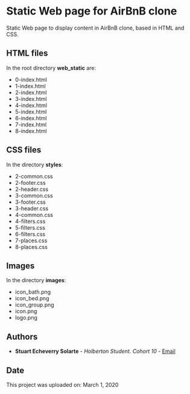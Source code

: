 # Static Web page for AirBnB clone

Static Web page to display content in AirBnB clone, based in HTML and CSS.

## HTML files

In the root directory **web_static** are:
* 0-index.html
* 1-index.html
* 2-index.html
* 3-index.html
* 4-index.html
* 5-index.html
* 6-index.html
* 7-index.html
* 8-index.html

## CSS files

In the directory **styles**:

* 2-common.css
* 2-footer.css
* 2-header.css
* 3-common.css
* 3-footer.css
* 3-header.css
* 4-common.css
* 4-filters.css
* 5-filters.css
* 6-filters.css
* 7-places.css
* 8-places.css

## Images

In the directory **images**:

* icon_bath.png
* icon_bed.png
* icon_group.png
* icon.png
* logo.png


## Authors

* **Stuart Echeverry Solarte** - *Holberton Student. Cohort 10* - [Email](mailto:stuart.echeverry@holbertonschool.com)


## Date
This project was uploaded on: March 1, 2020
